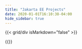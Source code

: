 ```yaml
---
title: "Jakarta EE Projects"
date: 2020-01-01T16:10:38-04:00
hide_sidebar: true
---
```


{{< grid/div isMarkdown="false" >}}
  <ul 
    class="eclipsefdn-projects list-inline" 
    data-url="https://projects.eclipse.org/api/projects?working_group=jakarta-ee"
    data-template-id="list"
  >
  </ul>
{{</ grid/div >}}

